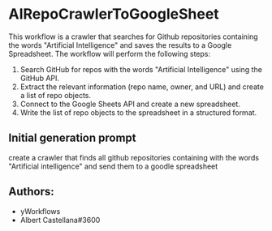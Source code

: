 
# AIRepoCrawlerToGoogleSheet

This workflow is a crawler that searches for Github repositories containing the words "Artificial Intelligence" and saves the results to a Google Spreadsheet. The workflow will perform the following steps:
1. Search GitHub for repos with the words "Artificial Intelligence" using the GitHub API.
2. Extract the relevant information (repo name, owner, and URL) and create a list of repo objects.
3. Connect to the Google Sheets API and create a new spreadsheet.
4. Write the list of repo objects to the spreadsheet in a structured format.

## Initial generation prompt
create a crawler that finds all github repositories containing with the words "Artificial intelligence" and send them to a goodle spreadsheet

## Authors: 
- yWorkflows
- Albert Castellana#3600
        